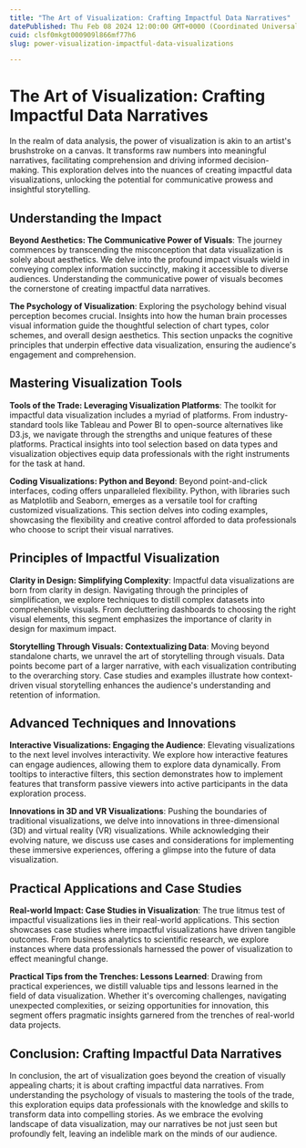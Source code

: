 ```yaml
---
title: "The Art of Visualization: Crafting Impactful Data Narratives"
datePublished: Thu Feb 08 2024 12:00:00 GMT+0000 (Coordinated Universal Time)
cuid: clsf0mkgt000909l866mf77h6
slug: power-visualization-impactful-data-visualizations

---
```



# The Art of Visualization: Crafting Impactful Data Narratives

In the realm of data analysis, the power of visualization is akin to an artist's brushstroke on a canvas. It transforms raw numbers into meaningful narratives, facilitating comprehension and driving informed decision-making. This exploration delves into the nuances of creating impactful data visualizations, unlocking the potential for communicative prowess and insightful storytelling.

## Understanding the Impact

**Beyond Aesthetics: The Communicative Power of Visuals**: The journey commences by transcending the misconception that data visualization is solely about aesthetics. We delve into the profound impact visuals wield in conveying complex information succinctly, making it accessible to diverse audiences. Understanding the communicative power of visuals becomes the cornerstone of creating impactful data narratives.

**The Psychology of Visualization**: Exploring the psychology behind visual perception becomes crucial. Insights into how the human brain processes visual information guide the thoughtful selection of chart types, color schemes, and overall design aesthetics. This section unpacks the cognitive principles that underpin effective data visualization, ensuring the audience's engagement and comprehension.

## Mastering Visualization Tools

**Tools of the Trade: Leveraging Visualization Platforms**: The toolkit for impactful data visualization includes a myriad of platforms. From industry-standard tools like Tableau and Power BI to open-source alternatives like D3.js, we navigate through the strengths and unique features of these platforms. Practical insights into tool selection based on data types and visualization objectives equip data professionals with the right instruments for the task at hand.

**Coding Visualizations: Python and Beyond**: Beyond point-and-click interfaces, coding offers unparalleled flexibility. Python, with libraries such as Matplotlib and Seaborn, emerges as a versatile tool for crafting customized visualizations. This section delves into coding examples, showcasing the flexibility and creative control afforded to data professionals who choose to script their visual narratives.

## Principles of Impactful Visualization

**Clarity in Design: Simplifying Complexity**: Impactful data visualizations are born from clarity in design. Navigating through the principles of simplification, we explore techniques to distill complex datasets into comprehensible visuals. From decluttering dashboards to choosing the right visual elements, this segment emphasizes the importance of clarity in design for maximum impact.

**Storytelling Through Visuals: Contextualizing Data**: Moving beyond standalone charts, we unravel the art of storytelling through visuals. Data points become part of a larger narrative, with each visualization contributing to the overarching story. Case studies and examples illustrate how context-driven visual storytelling enhances the audience's understanding and retention of information.

## Advanced Techniques and Innovations

**Interactive Visualizations: Engaging the Audience**: Elevating visualizations to the next level involves interactivity. We explore how interactive features can engage audiences, allowing them to explore data dynamically. From tooltips to interactive filters, this section demonstrates how to implement features that transform passive viewers into active participants in the data exploration process.

**Innovations in 3D and VR Visualizations**: Pushing the boundaries of traditional visualizations, we delve into innovations in three-dimensional (3D) and virtual reality (VR) visualizations. While acknowledging their evolving nature, we discuss use cases and considerations for implementing these immersive experiences, offering a glimpse into the future of data visualization.

## Practical Applications and Case Studies

**Real-world Impact: Case Studies in Visualization**: The true litmus test of impactful visualizations lies in their real-world applications. This section showcases case studies where impactful visualizations have driven tangible outcomes. From business analytics to scientific research, we explore instances where data professionals harnessed the power of visualization to effect meaningful change.

**Practical Tips from the Trenches: Lessons Learned**: Drawing from practical experiences, we distill valuable tips and lessons learned in the field of data visualization. Whether it's overcoming challenges, navigating unexpected complexities, or seizing opportunities for innovation, this segment offers pragmatic insights garnered from the trenches of real-world data projects.

## Conclusion: Crafting Impactful Data Narratives

In conclusion, the art of visualization goes beyond the creation of visually appealing charts; it is about crafting impactful data narratives. From understanding the psychology of visuals to mastering the tools of the trade, this exploration equips data professionals with the knowledge and skills to transform data into compelling stories. As we embrace the evolving landscape of data visualization, may our narratives be not just seen but profoundly felt, leaving an indelible mark on the minds of our audience.
